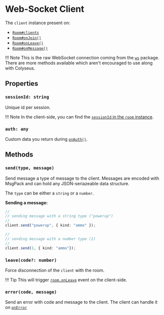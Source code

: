 # Web-Socket Client

The `client` instance present on:

- [`Room#clients`](/server/room/#clients-websocket)
- [`Room#onJoin()`](/server/room/#onjoin-client)
- [`Room#onLeave()`](/server/room/#onleave-client-consented)
- [`Room#onMessage()`](/server/room/#onmessage-type-callback)

!!! Note
    This is the raw WebSocket connection coming from the [`ws`](https://www.npmjs.com/package/ws) package. There are more methods available which aren't encouraged to use along with Colyseus.

## Properties

### `sessionId: string`

Unique id per session.

!!! Note
    In the client-side, you can find the [`sessionId` in the `room` instance](/client/room/#sessionid-string).

### `auth: any`

Custom data you return during [`onAuth()`](/server/room/#onauth-client-options-request).

## Methods

### `send(type, message)`

Send message a type of message to the client. Messages are encoded with MsgPack and can hold any JSON-seriazeable data structure.

The `type` can be either a `string` or a `number`.

**Sending a message:**

```typescript
//
// sending message with a string type ("powerup")
//
client.send("powerup", { kind: "ammo" });

//
// sending message with a number type (1)
//
client.send(1, { kind: "ammo"});
```

<!-- 
**Sending a schema-encoded message:**

Sending schema-encoded messages is particularly useful for statically-typed languages such as C#.

```typescript
class MyMessage extends Schema {
  @type("string") message: string;
}

const data = new MyMessage();
data.message = "Hello world!";

client.send(data);
```

!!! Tip
    [See how to handle these messages on client-side.](/client/room/#onmessage)
 -->

### `leave(code?: number)`

Force disconnection of the `client` with the room.

!!! Tip
    This will trigger [`room.onLeave`](/client/room/#onleave) event on the client-side.

### `error(code, message)`

Send an error with code and message to the client. The client can handle it on [`onError`](/client/room/#onerror)